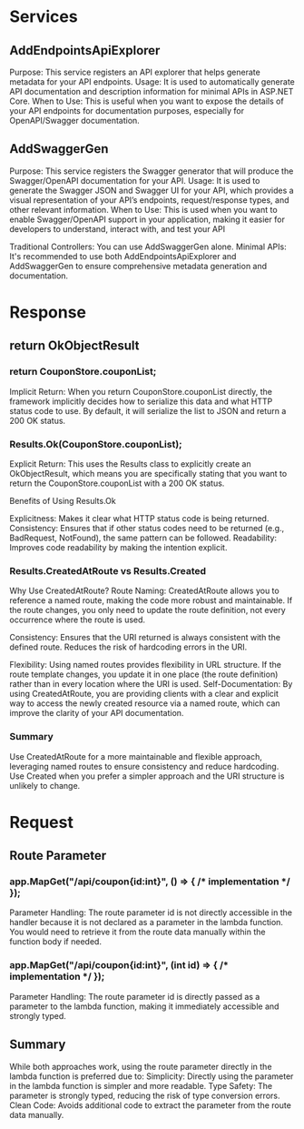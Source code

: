 
# Services

## AddEndpointsApiExplorer

Purpose: This service registers an API explorer that helps generate metadata for your API endpoints.
Usage: It is used to automatically generate API documentation and description information for minimal APIs in ASP.NET Core.
When to Use: This is useful when you want to expose the details of your API endpoints for documentation purposes, especially for OpenAPI/Swagger documentation.

## AddSwaggerGen

Purpose: This service registers the Swagger generator that will produce the Swagger/OpenAPI documentation for your API.
Usage: It is used to generate the Swagger JSON and Swagger UI for your API, which provides a visual representation of your API’s endpoints, request/response types, and other relevant information.
When to Use: This is used when you want to enable Swagger/OpenAPI support in your application, making it easier for developers to understand, interact with, and test your API

Traditional Controllers: You can use AddSwaggerGen alone.
Minimal APIs: It's recommended to use both AddEndpointsApiExplorer and AddSwaggerGen to ensure comprehensive metadata generation and documentation.

# Response

## return OkObjectResult

### return CouponStore.couponList;
Implicit Return: When you return CouponStore.couponList directly, the framework implicitly decides how to serialize this data and what HTTP status code to use. By default, it will serialize the list to JSON and return a 200 OK status.

### Results.Ok(CouponStore.couponList);
Explicit Return: This uses the Results class to explicitly create an OkObjectResult, which means you are specifically stating that you want to return the CouponStore.couponList with a 200 OK status.

Benefits of Using Results.Ok

Explicitness: Makes it clear what HTTP status code is being returned.
Consistency: Ensures that if other status codes need to be returned (e.g., BadRequest, NotFound), the same pattern can be followed.
Readability: Improves code readability by making the intention explicit.

### Results.CreatedAtRoute vs Results.Created

Why Use CreatedAtRoute?
Route Naming:
CreatedAtRoute allows you to reference a named route, making the code more robust and maintainable.
If the route changes, you only need to update the route definition, not every occurrence where the route is used.

Consistency:
Ensures that the URI returned is always consistent with the defined route.
Reduces the risk of hardcoding errors in the URI.

Flexibility:
Using named routes provides flexibility in URL structure. If the route template changes, you update it in one place (the route definition) rather than in every location where the URI is used.
Self-Documentation:
By using CreatedAtRoute, you are providing clients with a clear and explicit way to access the newly created resource via a named route, which can improve the clarity of your API documentation.

### Summary
Use CreatedAtRoute for a more maintainable and flexible approach, leveraging named routes to ensure consistency and reduce hardcoding.
Use Created when you prefer a simpler approach and the URI structure is unlikely to change.


# Request

## Route Parameter

### app.MapGet("/api/coupon{id:int}", () => { /* implementation */ });
Parameter Handling: The route parameter id is not directly accessible in the handler because it is not declared as a parameter in the lambda function. You would need to retrieve it from the route data manually within the function body if needed.

### app.MapGet("/api/coupon{id:int}", (int id) => { /* implementation */ });
Parameter Handling: The route parameter id is directly passed as a parameter to the lambda function, making it immediately accessible and strongly typed.

## Summary
While both approaches work, using the route parameter directly in the lambda function is preferred due to:
Simplicity: Directly using the parameter in the lambda function is simpler and more readable.
Type Safety: The parameter is strongly typed, reducing the risk of type conversion errors.
Clean Code: Avoids additional code to extract the parameter from the route data manually.
